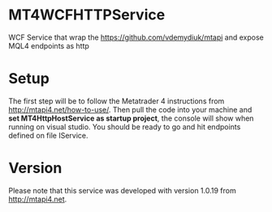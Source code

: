 # MT4WCFHTTPService
WCF Service that wrap the https://github.com/vdemydiuk/mtapi and expose MQL4 endpoints as http

# Setup
The first step will be to follow the Metatrader 4 instructions from http://mtapi4.net/how-to-use/.
Then pull the code into your machine and **set MT4HttpHostService as startup project**, the console will show when running on visual studio. You should be ready to go and hit endpoints defined on file IService.


# Version

Please note that this service was developed with version 1.0.19 from http://mtapi4.net.
